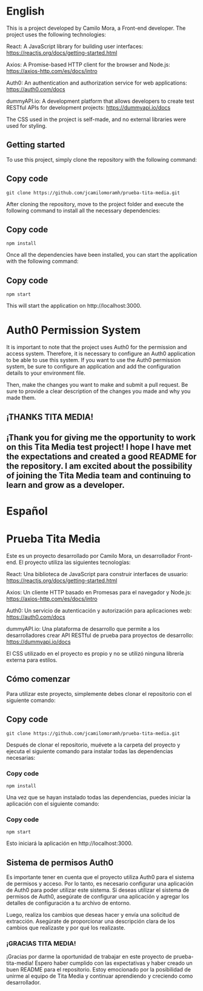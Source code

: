 # English
This is a project developed by Camilo Mora, a Front-end developer. The project uses the following technologies:

React: A JavaScript library for building user interfaces: https://reactjs.org/docs/getting-started.html

Axios: A Promise-based HTTP client for the browser and Node.js: https://axios-http.com/es/docs/intro

Auth0: An authentication and authorization service for web applications: https://auth0.com/docs

dummyAPI.io: A development platform that allows developers to create test RESTful APIs for development projects: https://dummyapi.io/docs

The CSS used in the project is self-made, and no external libraries were used for styling.

## Getting started

To use this project, simply clone the repository with the following command:


## Copy code
```
git clone https://github.com/jcamilomoramh/prueba-tita-media.git
```
After cloning the repository, move to the project folder and execute the following command to install all the necessary dependencies:

## Copy code
```
npm install
```
Once all the dependencies have been installed, you can start the application with the following command:

## Copy code
```
npm start
```
This will start the application on http://localhost:3000.

# Auth0 Permission System
It is important to note that the project uses Auth0 for the permission and access system. Therefore, it is necessary to configure an Auth0 application to be able to use this system. If you want to use the Auth0 permission system, be sure to configure an application and add the configuration details to your environment file.

Then, make the changes you want to make and submit a pull request. Be sure to provide a clear description of the changes you made and why you made them.

## ¡THANKS TITA MEDIA!

¡Thank you for giving me the opportunity to work on this Tita Media test project! I hope I have met the expectations and created a good README for the repository. I am excited about the possibility of joining the Tita Media team and continuing to learn and grow as a developer.
---------------------------------------------------------------------------------------------------------------------------------------------------------


# Español

# Prueba Tita Media

Este es un proyecto desarrollado por Camilo Mora, un desarrollador Front-end. El proyecto utiliza las siguientes tecnologías:

React: Una biblioteca de JavaScript para construir interfaces de usuario: https://reactjs.org/docs/getting-started.html

Axios: Un cliente HTTP basado en Promesas para el navegador y Node.js: https://axios-http.com/es/docs/intro

Auth0: Un servicio de autenticación y autorización para aplicaciones web: https://auth0.com/docs

dummyAPI.io: Una plataforma de desarrollo que permite a los desarrolladores crear API RESTful de prueba para proyectos de desarrollo: https://dummyapi.io/docs

El CSS utilizado en el proyecto es propio y no se utilizó ninguna librería externa para estilos.



## Cómo comenzar
  Para utilizar este proyecto, simplemente debes clonar el repositorio con el siguiente comando:

## Copy code
```
git clone https://github.com/jcamilomoramh/prueba-tita-media.git
```
Después de clonar el repositorio, muévete a la carpeta del proyecto y ejecuta el siguiente comando para instalar todas las dependencias necesarias:

### Copy code
```
npm install
```

Una vez que se hayan instalado todas las dependencias, puedes iniciar la aplicación con el siguiente comando:


### Copy code
```
npm start
```
Esto iniciará la aplicación en http://localhost:3000.

## Sistema de permisos Auth0
Es importante tener en cuenta que el proyecto utiliza Auth0 para el sistema de permisos y acceso. Por lo tanto, es necesario configurar una aplicación de Auth0 para poder utilizar este sistema. Si deseas utilizar el sistema de permisos de Auth0, asegúrate de configurar una aplicación y agregar los detalles de configuración a tu archivo de entorno.


Luego, realiza los cambios que deseas hacer y envía una solicitud de extracción. Asegúrate de proporcionar una descripción clara de los cambios que realizaste y por qué los realizaste.

### ¡GRACIAS TITA MEDIA!

¡Gracias por darme la oportunidad de trabajar en este proyecto de prueba-tita-media! Espero haber cumplido con las expectativas y haber creado un buen README para el repositorio. Estoy emocionado por la posibilidad de unirme al equipo de Tita Media y continuar aprendiendo y creciendo como desarrollador.
